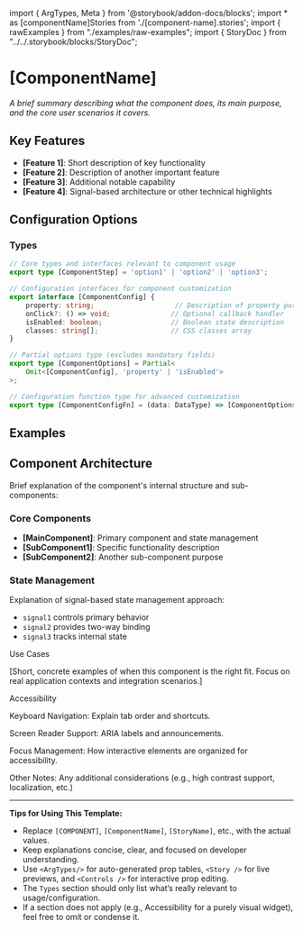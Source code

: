 import { ArgTypes, Meta } from '@storybook/addon-docs/blocks';
import * as [componentName]Stories from './[component-name].stories';
import { rawExamples } from "./examples/raw-examples";
import { StoryDoc } from "../../.storybook/blocks/StoryDoc";

<Meta of={[componentName]Stories} />

# [ComponentName]

_A brief summary describing what the component does, its main purpose, and the core user scenarios it covers._

## Key Features

- **[Feature 1]**: Short description of key functionality
- **[Feature 2]**: Description of another important feature
- **[Feature 3]**: Additional notable capability
- **[Feature 4]**: Signal-based architecture or other technical highlights

## Configuration Options

<ArgTypes/>

### Types

```typescript
// Core types and interfaces relevant to component usage
export type [ComponentStep] = 'option1' | 'option2' | 'option3';

// Configuration interfaces for component customization
export interface [ComponentConfig] {
	property: string;                    // Description of property purpose
	onClick?: () => void;               // Optional callback handler
	isEnabled: boolean;                 // Boolean state description
	classes: string[];                  // CSS classes array
}

// Partial options type (excludes mandatory fields)
export type [ComponentOptions] = Partial<
	Omit<[ComponentConfig], 'property' | 'isEnabled'>
>;

// Configuration function type for advanced customization
export type [ComponentConfigFn] = (data: DataType) => [ComponentOptions];
```

## Examples

<StoryDoc of={[componentName]Stories.Basic} code={rawExamples.[componentName]BasicExample}/>

<StoryDoc of={[componentName]Stories.AdvancedFeature} code={rawExamples.[componentName]AdvancedExample}/>

<StoryDoc of={[componentName]Stories.CustomStyling} code={rawExamples.[componentName]CustomExample}/>

<StoryDoc of={[componentName]Stories.InteractiveFeatures} code={rawExamples.[componentName]InteractiveExample}/>

<StoryDoc of={[componentName]Stories.DisabledStates} code={rawExamples.[componentName]DisabledExample}/>

## Component Architecture

Brief explanation of the component's internal structure and sub-components:

### Core Components
- **[MainComponent]**: Primary component and state management
- **[SubComponent1]**: Specific functionality description
- **[SubComponent2]**: Another sub-component purpose

### State Management
Explanation of signal-based state management approach:
- `signal1` controls primary behavior
- `signal2` provides two-way binding
- `signal3` tracks internal state

Use Cases

[Short, concrete examples of when this component is the right fit. Focus on real application contexts and integration scenarios.]

Accessibility

Keyboard Navigation: Explain tab order and shortcuts.

Screen Reader Support: ARIA labels and announcements.

Focus Management: How interactive elements are organized for accessibility.

Other Notes: Any additional considerations (e.g., high contrast support, localization, etc.)


---

**Tips for Using This Template:**

- Replace `[COMPONENT]`, `[ComponentName]`, `[StoryName]`, etc., with the actual values.
- Keep explanations concise, clear, and focused on developer understanding.
- Use `<ArgTypes/>` for auto-generated prop tables, `<Story />` for live previews, and `<Controls />` for interactive prop editing.
- The `Types` section should only list what’s really relevant to usage/configuration.
- If a section does not apply (e.g., Accessibility for a purely visual widget), feel free to omit or condense it.

